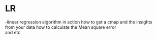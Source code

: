 # LR
-linear regression algorithm in action 
how to get a cmap and the insights from your data 
how to calculate the Mean square error  
and etc

